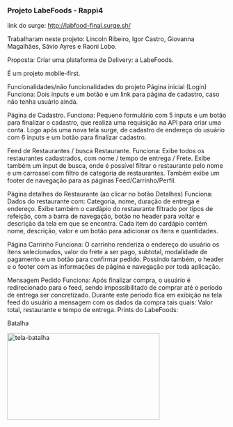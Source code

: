 ### Projeto LabeFoods - Rappi4
link do surge: http://labfood-final.surge.sh/

Trabalharam neste projeto: Lincoln Ribeiro, Igor Castro, Giovanna Magalhães, Sávio Ayres e Raoni Lobo.

Proposta: Criar uma plataforma de Delivery: a LabeFoods.

É um projeto mobile-first.

Funcionalidades/não funcionalidades do projeto
Página inicial (Login)
Funciona:
Dois inputs e um botão e um link para página de cadastro, caso não tenha usuário ainda.

Página de Cadastro.
Funciona:
Pequeno formulário com 5 inputs e um botão para finalizar o cadastro, que realiza uma requisição na API para criar uma conta. Logo após uma nova tela surge, de cadastro de endereço do usuário com 6 inputs e um botão para finalizar cadastro.

Feed de Restaurantes / busca Restaurante.
Funciona:
Exibe todos os restaurantes cadastrados, com nome / tempo de entrega / Frete. Exibe também um input de busca, onde é possível filtrar o restaurante pelo nome e um carrossel com filtro de categoria de restaurantes. Também exibe um footer de navegação para as páginas Feed/Carrinho/Perfil. 

Página detalhes do Restaurante (ao clicar no botão Detalhes)
Funciona:
Dados do restaurante com: Categoria, nome, duração de entrega e endereço. Exibe também o cardápio do restaurante filtrado por tipos de refeição, com a barra de navegação, botão no header para voltar e descrição da tela em que se encontra.
Cada ítem do cardápio contém nome, descrição, valor e um botão para adicionar os ítens e quantidades. 

Página Carrinho
Funciona:
O carrinho renderiza o endereço do usuário os ítens selecionados, valor do frete a ser pago, subtotal, modalidade de pagamento e um botão para confirmar pedido. Possindo também, o header e o footer com as informações de página e navegação por toda aplicação.

Mensagem Pedido
Funciona:
Após finalizar compra, o usuário é redirecionado para o feed, sendo impossibilitado de comprar até o período de entrega ser concretizado. Durante este período fica em exibição na tela feed do usuário a mensagem com os dados da compra tais quais: Valor total, restaurante e tempo de entrega.
Prints do LabeFoods:

<p>Batalha</p>
<img src="https://user-images.githubusercontent.com/104648703/183157511-afe568e4-a311-476c-805d-90e28271de9a.jpeg" alt="tela-batalha" width="350px" height="200px"/>
